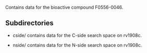 Contains data for the bioactive compound F0556-0046.

## Subdirectories

- cside/ contains data for the C-side search space on rv1908c.

- nside/ contains data for the N-side search space on rv1908c.

